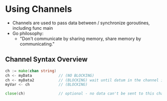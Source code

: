 # Using Channels

* Channels are used to pass data between / synchronize goroutines, including func main
* Go philosophy:
    * "Don't communicate by sharing memory, share memory by communicating."

## Channel Syntax Overview

```go
ch := make(chan string)
ch <- myData            // (NO BLOCKING)
ch <- myData2           // (BLOCKING) wait until datum in the channel is pulled
myVar <- ch             // (BLOCKING)

close(ch)               // optional - no data can't be sent to this channel
```